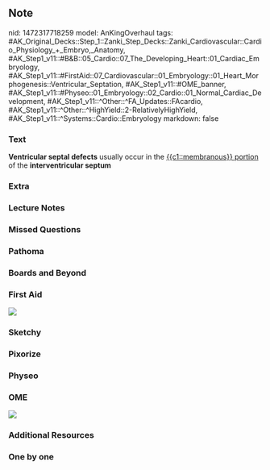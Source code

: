 ## Note
nid: 1472317718259
model: AnKingOverhaul
tags: #AK_Original_Decks::Step_1::Zanki_Step_Decks::Zanki_Cardiovascular::Cardio_Physiology_+_Embryo,_Anatomy, #AK_Step1_v11::#B&B::05_Cardio::07_The_Developing_Heart::01_Cardiac_Embryology, #AK_Step1_v11::#FirstAid::07_Cardiovascular::01_Embryology::01_Heart_Morphogenesis::Ventricular_Septation, #AK_Step1_v11::#OME_banner, #AK_Step1_v11::#Physeo::01_Embryology::02_Cardio::01_Normal_Cardiac_Development, #AK_Step1_v11::^Other::^FA_Updates::FAcardio, #AK_Step1_v11::^Other::^HighYield::2-RelativelyHighYield, #AK_Step1_v11::^Systems::Cardio::Embryology
markdown: false

### Text
<div>
  <b>Ventricular septal defects</b> usually occur in the
  <u>{{c1::membranous}} portion</u> of the <b>interventricular
  septum</b>
</div>

### Extra


### Lecture Notes


### Missed Questions


### Pathoma


### Boards and Beyond


### First Aid
<img src="paste-482608295183680.jpg">

### Sketchy


### Pixorize


### Physeo


### OME
<div class="ome-widget">
  <a href="https://onlinemeded.org?ref=anki"><img src=
  "_OME_AnkiFlashcards_General_4.png"></a>
</div>

### Additional Resources


### One by one

